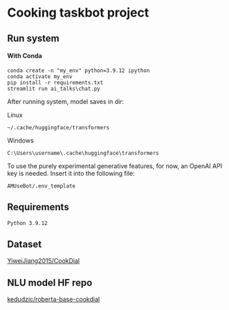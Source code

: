 # Cooking taskbot project

## Run system

#### With Conda
    
    conda create -n "my_env" python=3.9.12 ipython
    conda activate my_env
    pip install -r requirements.txt
    streamlit run ai_talks\chat.py

After running system, model saves in dir:

Linux

    ~/.cache/huggingface/transformers

Windows

    C:\Users\username\.cache\huggingface\transformers

To use the purely experimental generative features, for now, an OpenAI API key is needed. Insert it into the following file:

    AMUseBot/.env_template
    
## Requirements

    Python 3.9.12

## Dataset

[YiweiJiang2015/CookDial](https://github.com/YiweiJiang2015/CookDial)

## NLU model HF repo

[kedudzic/roberta-base-cookdial](https://huggingface.co/AMUseBot/roberta-base-cookdial-v1_1)
